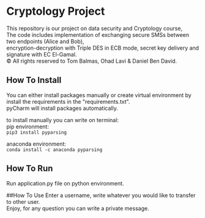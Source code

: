 # Cryptology Project

This repository is our project on data security and Cryptology course, </br>
The code includes implementation of exchanging secure SMSs between two endpoints (Alice and Bob),  </br>
encryption-decryption with Triple DES in ECB mode, secret key delivery and signature with EC El-Gamal. </br>
© All rights reserved to Tom Balmas, Ohad Lavi & Daniel Ben David. </br>
 


## How To Install
You can either install packages manually or create virtual environment by install the requirements in the "requirements.txt". </br>
pyCharm will install packages automatically.

to install manually you can write on terminal: </br>
pip environment:</br>
`pip3 install pyparsing` </br>

anaconda environment:</br>
`conda install -c anaconda pyparsing`</br>

## How To Run

Run application.py file on python environment. </br>

##How To Use 
Enter a username, write whatever you would like to transfer to other user.</br>
Enjoy, for any question you can write a private message.


